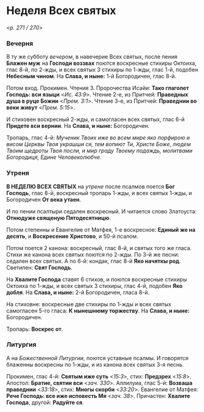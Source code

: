 
# Неделя Всех святых

<*p. 271 / 270*>

### Вечерня

В ту же субботу *вечером*, в навечерие Всех святых, после пения **Блажен муж** на **Господи воззвах** 
поются воскресные стихиры Октоиха, глас 8-й, по 2-жды, и всех святых 3 стихиры по 1-жды, глас 1-й, 
подобен **Небесным чином**. На **Слава, и ныне:** 1-й Богородичен, глас 8-й.  

Потом вход. Прокимен. Чтения 3. 
Пророчества Исайи: **Тако глаголет Господь: вси языци** <*Ис. 43:9*>. 
Чтение 2-е, из Притчей: **Праведных душа в руце Божии** <*Прем. 3:1*>. 
Чтение 3-е, из Притчей: **Праведнии во веки живут** <*Прем. 5:15*>. 

И стиховен воскресный 2-жды, и самогласен всех святых, глас 6-й **Придете вси вернии**. 
На **Слава, и ныне:** Богородичен. 

Тропарь, глас 4-й: *Мученик Твоих иже во всем мире яко порфирою и висом Церквы Твоя украшши ся, тем 
вопиют Ти, Христе Боже, людем Твоим щедроты Твоя посли, и мир граду Твоему подаждь, молитвами 
Богородиця, Едине Человеколюбче*. 

### Утреня

**В НЕДЕЛЮ ВСЕХ СВЯТЫХ** на *утрене* после псалмов поется **Бог Господь**, глас 8-й, воскресный тропарь 
1-жды, и всех святых 1-жды, и Богородичен **От века утаен**. 

И по пении псалтыри седален воскресный. И читается слово Златоуста: **Отнюдуже священую Пятодесятницю**.     

Потом степенны и Евангелие от Матфея, 1-е воскресное: **Единый же на десять**, и **Воскресение Христово**, 
и 50-й псалом. 

Потом поется 2 канона: воскресный, глас 8-й, и святых того же гласа. Стихи же канона всех святых 
поются по 2-жды. 
По 3-й же песни: седален всех святых. 
А по 6-й: кондак, глас 8-й **Яко начяткы род**. 
Светилен: **Свят Господь**. 

На **Хвалите Господа** ставят 6 стихов, и поются воскресные стихиры Октоиха по 1-жды, 
и всех святых 3 стихиры, глас 4-й, подобен **Яко добля**. На **Слава, и ныне:** 2-й Богородичен, гласа 8-й. 

На стиховне: воскресные две стихиры по 1-жды и всех святых самогласен 5-го гласа: **К нынешнюму торжеству**. 
На **Слава, и ныне:** Богородичен. 

Тропарь: **Воскрес от**.  

### Литургия

А на *Божественной Литургии*, поются уставные псалмы. И говорятся блаженны воскресны по 1-жды, 
и из канона всех святых 3-я песнь.  
 
Прокимен, глас 4-й: **Святым иже суть** <*15:3*>, стих: **Предзрех** <*15:8*>. 
Апостол: **Братие, святии вси** <*зач. 330*>.
Аллилуиа, глас 5-й: **Возваша праведнии** <*33:18*>, стих: **Многы скорби** <*33:20*>. 
Евангелие от Матфея: **Рече Господь: все иже исповесть Мя** <*зач. 38*>.
Причастен: **Хвалите Господа**, другой: **Радуйте ся**. 
